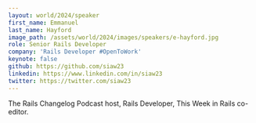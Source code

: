 ```yaml
---
layout: world/2024/speaker
first_name: Emmanuel
last_name: Hayford
image_path: /assets/world/2024/images/speakers/e-hayford.jpg
role: Senior Rails Developer
company: 'Rails Developer #OpenToWork'
keynote: false
github: https://github.com/siaw23
linkedin: https://www.linkedin.com/in/siaw23
twitter: https://twitter.com/siaw23
---
```


The Rails Changelog Podcast host, Rails Developer, This Week in Rails co-editor.
